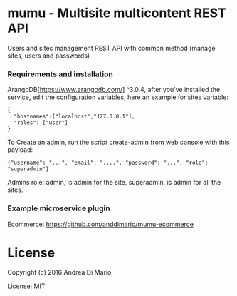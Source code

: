 # mumu - Multisite multicontent REST API

Users and sites management REST API with common method (manage sites, users and passwords)

### Requirements and installation
ArangoDB[https://www.arangodb.com/] ^3.0.4, after you've installed the service, edit the configuration variables, here an example for sites 
variable:
```
{ 
  "hostnames":["localhost","127.0.0.1"], 
  "roles": ["user"]
}
```

To Create an admin, run the script create-admin from web console with this payload:
```
{"username": "...", "email": "....", "password": "...", "role": "superadmin"}
```
Admins role: admin, is admin for the site, superadmin, is admin for all the sites.

### Example microservice plugin
Ecommerce: https://github.com/anddimario/mumu-ecommerce

# License

Copyright (c) 2016 Andrea Di Mario

License: MIT
